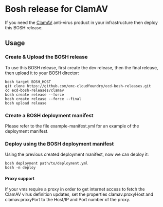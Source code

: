 # Bosh release for ClamAV

If you need the [ClamAV](https://www.clamav.net/) anti-virus product in your infrastructure then deploy this BOSH release.

## Usage

### Create & Upload the BOSH release

To use this BOSH release, first create the dev release, then the final release, then upload it to your BOSH director:

```
bosh target BOSH_HOST
git clone https://github.com/emc-cloudfoundry/ecd-bosh-releases.git
cd ecd-bosh-releases/clamav
bosh create release --force
bosh create release --force --final
bosh upload release
```

### Create a BOSH deployment manifest

Please refer to the file example-manifest.yml for an example of the deployment manifest.

### Deploy using the BOSH deployment manifest

Using the previous created deployment manifest, now we can deploy it:

```
bosh deployment path/to/deployment.yml
bosh -n deploy
```

#### Proxy support

If your vms require a proxy in order to get internet access to fetch the ClamAV virus definition updates, set the properties clamav.proxyHost and clamav.proxyPort to the Host/IP and Port number of the proxy.


